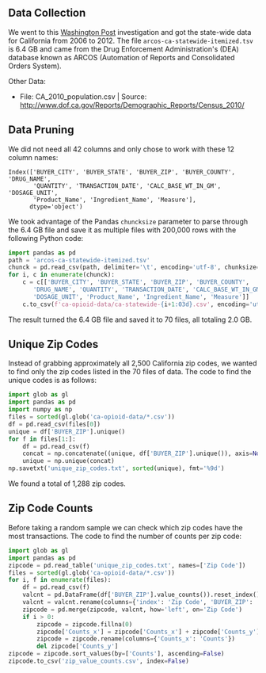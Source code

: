 ## Data Collection

We went to this [Washington Post](https://www.washingtonpost.com/graphics/2019/investigations/dea-pain-pill-database/#download-resources) investigation and got the state-wide data for California from 2006 to 2012. The file `arcos-ca-statewide-itemized.tsv` is 6.4 GB and came from the Drug Enforcement Administration's (DEA) database known as ARCOS (Automation of Reports and Consolidated Orders System).

Other Data:
* File: CA_2010_population.csv | Source: http://www.dof.ca.gov/Reports/Demographic_Reports/Census_2010/

## Data Pruning

We did not need all 42 columns and only chose to work with these 12 column names:
```
Index(['BUYER_CITY', 'BUYER_STATE', 'BUYER_ZIP', 'BUYER_COUNTY', 'DRUG_NAME',
       'QUANTITY', 'TRANSACTION_DATE', 'CALC_BASE_WT_IN_GM', 'DOSAGE_UNIT',
       'Product_Name', 'Ingredient_Name', 'Measure'],
      dtype='object')
```

We took advantage of the Pandas `chuncksize` parameter to parse through the 6.4 GB file and save it as multiple files with 200,000 rows with the following Python code:
```Python
import pandas as pd
path = 'arcos-ca-statewide-itemized.tsv'
chunck = pd.read_csv(path, delimiter='\t', encoding='utf-8', chunksize=200000, low_memory=False)
for i, c in enumerate(chunck):
    c = c[['BUYER_CITY', 'BUYER_STATE', 'BUYER_ZIP', 'BUYER_COUNTY',
       'DRUG_NAME', 'QUANTITY', 'TRANSACTION_DATE', 'CALC_BASE_WT_IN_GM',
       'DOSAGE_UNIT', 'Product_Name', 'Ingredient_Name', 'Measure']]
    c.to_csv(f'ca-opioid-data/ca-statewide-{i+1:03d}.csv', encoding='utf-8', index=False)
```

The result turned the 6.4 GB file and saved it to 70 files, all totaling 2.0 GB.

## Unique Zip Codes

Instead of grabbing approximately all 2,500 California zip codes, we wanted to find only the zip codes listed in the 70 files of data. The code to find the unique codes is as follows:
```Python
import glob as gl
import pandas as pd
import numpy as np
files = sorted(gl.glob('ca-opioid-data/*.csv'))
df = pd.read_csv(files[0])
unique = df['BUYER_ZIP'].unique()
for f in files[1:]:
    df = pd.read_csv(f)
    concat = np.concatenate((unique, df['BUYER_ZIP'].unique()), axis=None)
    unique = np.unique(concat)
np.savetxt('unique_zip_codes.txt', sorted(unique), fmt='%9d')
```

We found a total of 1,288 zip codes.

## Zip Code Counts

Before taking a random sample we can check which zip codes have the most transactions. The code to find the number of counts per zip code:
```Python
import glob as gl
import pandas as pd
zipcode = pd.read_table('unique_zip_codes.txt', names=['Zip Code'])
files = sorted(gl.glob('ca-opioid-data/*.csv'))
for i, f in enumerate(files):
    df = pd.read_csv(f)
    valcnt = pd.DataFrame(df['BUYER_ZIP'].value_counts()).reset_index()
    valcnt = valcnt.rename(columns={'index': 'Zip Code', 'BUYER_ZIP': 'Counts'})
    zipcode = pd.merge(zipcode, valcnt, how='left', on='Zip Code')
    if i > 0:
        zipcode = zipcode.fillna(0)
        zipcode['Counts_x'] = zipcode['Counts_x'] + zipcode['Counts_y']
        zipcode = zipcode.rename(columns={'Counts_x': 'Counts'})
        del zipcode['Counts_y']
zipcode = zipcode.sort_values(by=['Counts'], ascending=False)
zipcode.to_csv('zip_value_counts.csv', index=False)
```
